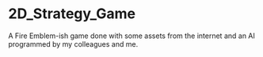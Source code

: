 # 2D_Strategy_Game
A Fire Emblem-ish game done with some assets from the internet and an AI programmed by my colleagues and me.
